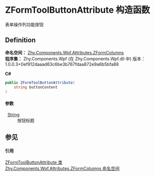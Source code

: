 # ZFormToolButtonAttribute 构造函数


表单操作列功能按钮



## Definition
**命名空间：** <a href="N_Zhy_Components_Wpf_Attributes_ZFormColumns.md">Zhy.Components.Wpf.Attributes.ZFormColumns</a>  
**程序集：** Zhy.Components.Wpf (在 Zhy.Components.Wpf.dll 中) 版本：1.0.0.3+0ef912daaad63c6be3b767fdaa872e9a6b5bfa88

**C#**
``` C#
public ZFormToolButtonAttribute(
	string buttonContent
)
```



#### 参数
<dl><dt>  <a href="https://learn.microsoft.com/dotnet/api/system.string" target="_blank" rel="noopener noreferrer">String</a></dt><dd>按钮标题</dd></dl>

## 参见


#### 引用
<a href="T_Zhy_Components_Wpf_Attributes_ZFormColumns_ZFormToolButtonAttribute.md">ZFormToolButtonAttribute 类</a>  
<a href="N_Zhy_Components_Wpf_Attributes_ZFormColumns.md">Zhy.Components.Wpf.Attributes.ZFormColumns 命名空间</a>  
